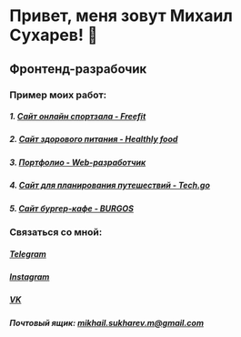 # Привет, меня зовут Михаил Сухарев! 👋
## Фронтенд-разрабочик

### Пример моих работ:
##### 1. [Сайт онлайн спортзала - Freefit](https://notcroks.github.io/Module01-Gym/index.html)
##### 2. [Сайт здорового питания - Healthly food](https://notcroks.github.io/Module02-Shop/dist/)
##### 3. [Портфолио - Web-разработчик](https://notcroks.github.io/Module02-Web/dist/)
##### 4. [Сайт для планирования путешествий - Tech.go](https://notcroks.github.io/Tech.go/dist/)
##### 5. [Сайт бургер-кафе - BURGOS](https://notcroks.github.io/Module01-Burger/menu.html)

### Связаться со мной:
##### [Telegram](https://t.me/notcroks)
##### [Instagram](https://instagram.com/notcroks?igshid=YmMyMTA2M2Y=)
##### [VK](https://vk.com/crok_s)
##### Почтовый ящик: mikhail.sukharev.m@gmail.com
